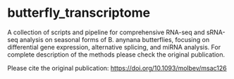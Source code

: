 # butterfly_transcriptome

A collection of scripts and pipeline for comprehensive RNA-seq and sRNA-seq analysis on seasonal forms of B. anynana butterflies, focusing on differential gene expression, alternative splicing, and miRNA analysis. For complete description of the methods please check the original publication.

Please cite the original publication: https://doi.org/10.1093/molbev/msac126
